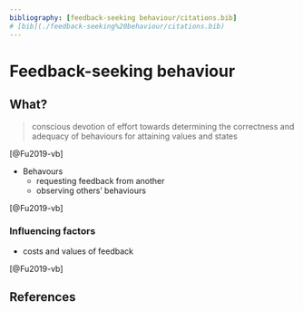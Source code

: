 ```yaml
---
bibliography: [feedback-seeking behaviour/citations.bib]
# [bib](./feedback-seeking%20behaviour/citations.bib)
---
```


# Feedback-seeking behaviour

## What?

> conscious devotion of effort towards determining the correctness and adequacy of behaviours for attaining values and states

[@Fu2019-vb]

- Behavours
  - requesting feedback from another
  - observing others’ behaviours

[@Fu2019-vb]

### Influencing factors

- costs and values of feedback

[@Fu2019-vb]

## References
